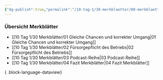 ```yaml
---
{"dg-publish":true,"permalink":"/10-tag-1/30-merkblaetter/00-merkblaetter/"}
---
```


### Übersicht Merkblätter

- [[10 Tag 1/30 Merkblätter/01 Gleiche Chancen und korrekter Umgang\|01 Gleiche Chancen und korrekter Umgang]]
- [[10 Tag 1/30 Merkblätter/02 Fürsorgepflicht des Betriebs\|02 Fürsorgepflicht des Betriebs]]
- [[10 Tag 1/30 Merkblätter/03 Podcast-Reihe\|03 Podcast-Reihe]]
- [[10 Tag 1/30 Merkblätter/04 Fazit Merkblätter\|04 Fazit Merkblätter]]

{ .block-language-dataview}
